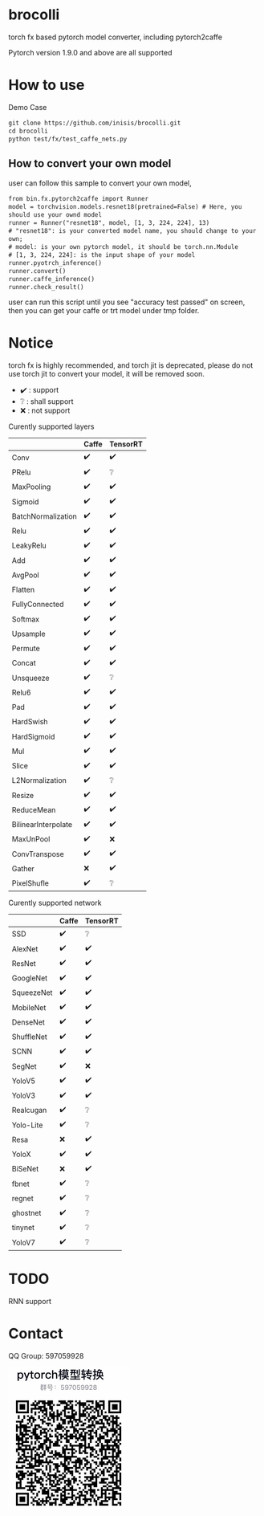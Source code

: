 # brocolli

torch fx based pytorch model converter, including pytorch2caffe  

Pytorch version 1.9.0 and above are all supported  

# How to use
Demo Case
```
git clone https://github.com/inisis/brocolli.git
cd brocolli
python test/fx/test_caffe_nets.py
```

## How to convert your own model
user can follow this sample to convert your own model,
```
from bin.fx.pytorch2caffe import Runner
model = torchvision.models.resnet18(pretrained=False) # Here, you should use your ownd model
runner = Runner("resnet18", model, [1, 3, 224, 224], 13)
# "resnet18": is your converted model name, you should change to your own;
# model: is your own pytorch model, it should be torch.nn.Module
# [1, 3, 224, 224]: is the input shape of your model
runner.pyotrch_inference()
runner.convert()
runner.caffe_inference()
runner.check_result()
```
user can run this script until you see "accuracy test passed" on screen, then you can get your caffe or trt model under tmp folder.

# Notice 

torch fx is highly recommended, and torch jit is deprecated, please do not use torch jit to convert your model, it will be removed soon.  

* ✔️ : support 
* ❔ : shall support
* ❌ : not support

Curently supported layers

|                    |Caffe|TensorRT|
|---                 |---|---|
|Conv                |✔️|✔️|
|PRelu               |✔️|❔|
|MaxPooling          |✔️|✔️|
|Sigmoid             |✔️|✔️|
|BatchNormalization  |✔️|✔️|
|Relu                |✔️|✔️|
|LeakyRelu           |✔️|✔️|
|Add                 |✔️|✔️|
|AvgPool             |✔️|✔️|
|Flatten             |✔️|✔️|
|FullyConnected      |✔️|✔️|
|Softmax             |✔️|✔️|
|Upsample            |✔️|✔️|
|Permute             |✔️|✔️|
|Concat              |✔️|✔️|
|Unsqueeze           |✔️|❔|
|Relu6               |✔️|✔️|
|Pad                 |✔️|✔️|
|HardSwish           |✔️|✔️|
|HardSigmoid         |✔️|✔️|
|Mul                 |✔️|✔️|
|Slice               |✔️|✔️|
|L2Normalization     |✔️|❔|
|Resize              |✔️|✔️|
|ReduceMean          |✔️|✔️|
|BilinearInterpolate |✔️|✔️|
|MaxUnPool           |✔️|❌|
|ConvTranspose       |✔️|✔️|
|Gather              |❌|✔️|
|PixelShufle         |✔️|❔|


Curently supported network

|          |Caffe|TensorRT|
|---       |---|---|
|SSD       |✔️|❔|
|AlexNet   |✔️|✔️|
|ResNet    |✔️|✔️|
|GoogleNet |✔️|✔️|
|SqueezeNet|✔️|✔️|
|MobileNet |✔️|✔️|
|DenseNet  |✔️|✔️|
|ShuffleNet|✔️|✔️|
|SCNN      |✔️|✔️|
|SegNet    |✔️|❌|
|YoloV5    |✔️|✔️|
|YoloV3    |✔️|✔️|
|Realcugan |✔️|❔|
|Yolo-Lite |✔️|❔|
|Resa      |❌|✔️|
|YoloX     |✔️|✔️|
|BiSeNet   |❌|✔️|
|fbnet     |✔️|❔|
|regnet    |✔️|❔|
|ghostnet  |✔️|❔|
|tinynet   |✔️|❔|
|YoloV7    |✔️|❔|

# TODO
RNN support

# Contact
 QQ Group: 597059928
 
 ![image](imgs/QGRPOUP.png)
